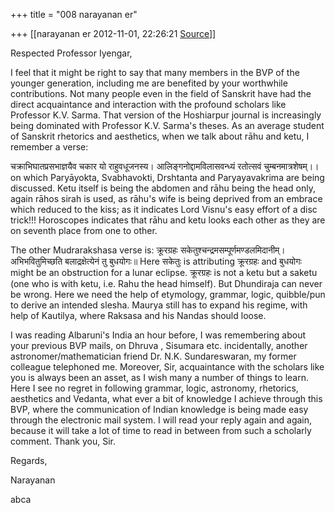 +++
title = "008 narayanan er"

+++
[[narayanan er	2012-11-01, 22:26:21 [Source](https://groups.google.com/g/bvparishat/c/TL6hPE7kBr0)]]



Respected Professor Iyengar,

I feel that it might be right to say that many members in the BVP of the younger generation, including me are benefited by your worthwhile contributions. Not many people even in the field of Sanskrit have had the direct acquaintance and interaction with the profound scholars like Professor K.V. Sarma. That version of the Hoshiarpur journal is increasingly being dominated with Professor K.V. Sarma's theses. As an average student of Sanskrit rhetorics and aesthetics, when we talk about rāhu and ketu, I remember a verse:

चक्राभिघातप्रसभाज्ञयैव चकार यो राहुवधूजनस्य। आलिङ्गनोद्दामविलासवन्ध्यं रतोत्सवं चुम्बनमात्रशेषम्।। on which Paryāyokta, Svabhavokti, Drshtanta and Paryayavakrima are being discussed. Ketu itself is being the abdomen and rāhu being the head only, again rāhos sirah is used, as rāhu's wife is being deprived from an embrace which reduced to the kiss; as it indicates Lord Visnu's easy effort of a disc trick!!! Horoscopes indicates that rāhu and ketu looks each other as they are on seventh place from one to other.

The other Mudrarakshasa verse is: क्रूरग्रहः सकेतुश्चन्द्रमसम्पूर्णमण्डलमिदानीम्। अभिभवितुमिच्छति बलाद्रक्षेत्येनं तु बुधयोगः॥ Here सकेतुः is attributing क्रूरग्रहः and बुधयोगः might be an obstruction for a lunar eclipse. क्रूरग्रहः is not a ketu but a saketu (one who is with ketu, i.e. Rahu the head himself). But Dhundiraja can never be wrong. Here we need the help of etymology, grammar, logic, quibble/pun to derive an intended slesha. Maurya still has to expand his regime, with help of Kautilya, where Raksasa and his Nandas should loose.  

I was reading Albaruni's India an hour before, I was remembering about your previous BVP mails, on Dhruva , Sisumara etc. incidentally, another astronomer/mathematician friend Dr. N.K. Sundareswaran, my former colleague telephoned me. Moreover, Sir, acquaintance with the scholars like you is always been an asset, as I wish many a number of things to learn. Here I see no regret in following grammar, logic, astronomy, rhetorics, aesthetics and Vedanta, what ever a bit of knowledge I achieve through this BVP, where the communication of Indian knowledge is being made easy through the electronic mail system. I will read your reply again and again, because it will take a lot of time to read in between from such a scholarly comment. Thank you, Sir.  

Regards,

Narayanan  

  

 

  

  

abca

